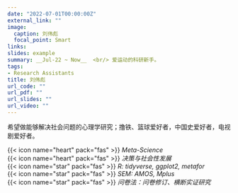```yaml
---
date: "2022-07-01T00:00:00Z"
external_link: ""
image:
  caption: 刘伟彪
  focal_point: Smart
links:
slides: example
summary: __Jul-22 ~ Now__  <br/> 爱运动的科研新手。
tags:
- Research Assistants
title: 刘伟彪
url_code: ""
url_pdf: ""
url_slides: ""
url_video: ""
---
```

希望做能够解决社会问题的心理学研究；撸铁、篮球爱好者，中国史爱好者，电视剧爱好者。

{{< icon name="heart" pack="fas" >}} _Meta-Science_  
{{< icon name="heart" pack="fas" >}} _决策与社会性发展_  
{{< icon name="star" pack="fas" >}} _R: tidyverse, ggplot2, metafor_  
{{< icon name="star" pack="fas" >}} _SEM: AMOS, Mplus_  
{{< icon name="star" pack="fas" >}} _问卷法：问卷修订、横断实证研究_  

